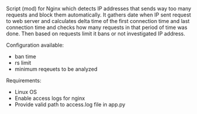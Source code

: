Script (mod) for Nginx which detects IP addresses that sends way too many requests and block them automatically.
It gathers date when IP sent request to web server and calculates delta time of the first connection time and last connection time and checks how many requests in that period of time was done.
Then based on requests limit it bans or not investigated IP address.

Configuration available:
- ban time
- rs limit
- minimum reqeuets to be analyzed

Requirements:
- Linux OS
- Enable access logs for nginx
- Provide valid path to access.log file in app.py
